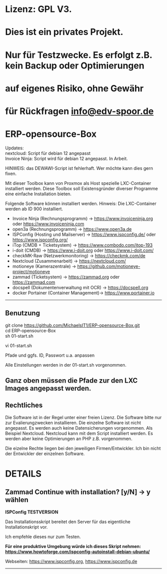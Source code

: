 # Lizenz: GPL V3.
# Dies ist ein privates Projekt.
# Nur für Testzwecke. Es erfolgt z.B. kein Backup oder Optimierungen
# auf eigenes Risiko, ohne Gewähr
# für Rückfragen info@edv-spoor.de
# ERP-opensource-Box

Updates:  
nextcloud: Script für debian 12 angepasst  
Invoice Ninja: Script wird für debian 12 angepasst. In Arbeit.  

HINWEIS: das DEWAWI-Script ist fehlerhaft. Wer möchte kann dies gern fixen. 

Mit dieser Toolbox kann von Proxmox als Host spezielle LXC-Container installiert werden.
Diese Toolbox soll Existensgründer diverser Programme eine einfache Installation bieten.

Folgende Software können installiert werden. Hinweis: Die LXC-Container werden ab ID 900 installiert.

- Invoice Ninja (Rechnungsprogramm) -> https://www.invoiceninja.org oder https://www.invoiceninja.com
- open3a (Rechnungsprogramm) -> https://www.open3a.de
- ISPConfig (Hosting und Mailserver) -> https://www.ispconfig.de/ oder https://www.ispconfig.org/
- iTop (CMDB + Ticketsystem) -> https://www.combodo.com/itop-193
- i-doit (CMDB) -> https://www.i-doit.org oder https://www.i-doit.com/
- checkMK-Raw (Netzwerkmonitoring) -> https://checkmk.com/de
- Nextcloud (Zusammenarbeit) -> https://nextcloud.com/
- motioneye (Kamerazentrale) -> https://github.com/motioneye-project/motioneye
- zammad (Ticketsystem) -> https://zammad.org oder https://zammad.com
- docspell (Dokumentenverwaltung mit OCR) -> https://docspell.org
- docker Portainer (Container Management)-> https://www.portainer.io

---

Benutzung
--

git clone https://github.com/MichaelsIT1/ERP-opensource-Box.git  
cd ERP-opensource-Box  
sh 01-start.sh  


vi 01-start.sh

Pfade und ggfs. ID, Passwort u.a. anpassen

Alle Einstellungen werden in der 01-start.sh vorgenommen.

**Ganz oben müssen die Pfade zur den LXC Images angepasst werden.**
---

Rechtliches
--
Die Software ist in der Regel unter einer freien Lizenz.
Die Software bitte nur zur Evalierungzwecken installieren.
Die einzelne Software ist nicht angepasst. Es werden auch keine Datensicherungen vorgenommen.
Als Beispiel Nextcloud. Nextcloud kann mit dem Script installiert werden. Es werden aber keine Optimierungen an PHP z.B. vorgenommen.

Die eizelne Rechte liegen bei den jeweiligen Firmen/Entwickler.
Ich bin nicht der Entwickler der einzelnen Software.

# DETAILS
**Zammad**
Continue with installation? [y/N] -> y wählen
----------------------------------------------------------------------------------------------------------------------------
**ISPConfig TESTVERSION**

Das Installationsskript bereitet den Server für das eigentliche Installationskript vor.

Ich empfehle dieses nur zum Testen.

**Für eine produktive Umgebung würde ich dieses Skript nehmen: https://www.howtoforge.com/ispconfig-autoinstall-debian-ubuntu/**

Webseiten: https://www.ispconfig.org, https://www.ispconfig.de

--------------------------------------------------------------------------------------------------------------------------------
